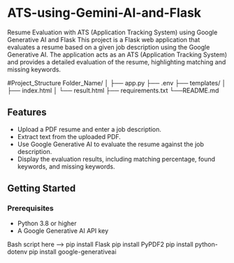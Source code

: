 # ATS-using-Gemini-AI-and-Flask
Resume Evaluation with ATS (Application Tracking System) using Google Generative AI and Flask
This project is a Flask web application that evaluates a resume based on a given job description using the Google Generative AI. The application acts as an ATS (Application Tracking System) and provides a detailed evaluation of the resume, highlighting matching and missing keywords.

#Project_Structure
Folder_Name/
│
├── app.py
├── .env
├── templates/
│   ├── index.html
│   └── result.html
├── requirements.txt
└──README.md


## Features
- Upload a PDF resume and enter a job description.
- Extract text from the uploaded PDF.
- Use Google Generative AI to evaluate the resume against the job description.
- Display the evaluation results, including matching percentage, found keywords, and missing keywords.

## Getting Started

### Prerequisites

- Python 3.8 or higher
- A Google Generative AI API key


Bash script here -->
pip install Flask
pip install PyPDF2
pip install python-dotenv
pip install google-generativeai
 
